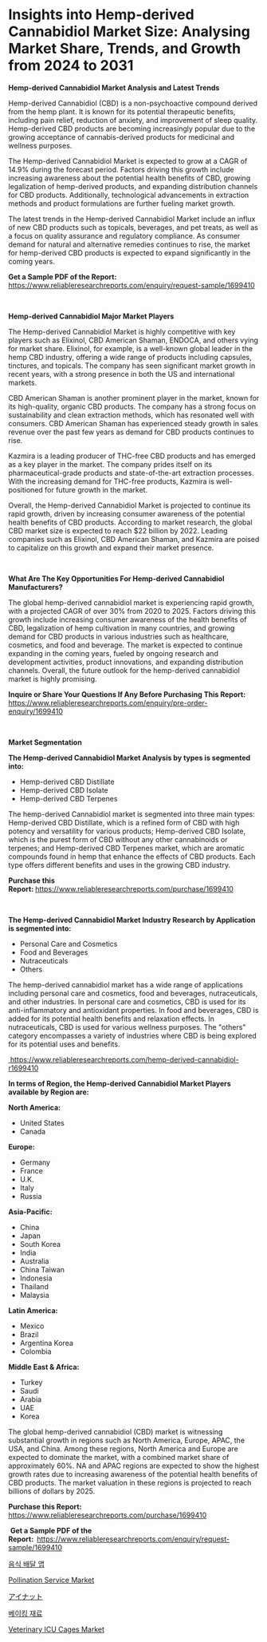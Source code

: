 <p><h1>Insights into Hemp-derived Cannabidiol Market Size: Analysing Market Share, Trends, and Growth from 2024 to 2031</h1></p><p><strong>Hemp-derived Cannabidiol Market Analysis and Latest Trends</strong></p>
<p><p>Hemp-derived Cannabidiol (CBD) is a non-psychoactive compound derived from the hemp plant. It is known for its potential therapeutic benefits, including pain relief, reduction of anxiety, and improvement of sleep quality. Hemp-derived CBD products are becoming increasingly popular due to the growing acceptance of cannabis-derived products for medicinal and wellness purposes.</p><p>The Hemp-derived Cannabidiol Market is expected to grow at a CAGR of 14.9% during the forecast period. Factors driving this growth include increasing awareness about the potential health benefits of CBD, growing legalization of hemp-derived products, and expanding distribution channels for CBD products. Additionally, technological advancements in extraction methods and product formulations are further fueling market growth.</p><p>The latest trends in the Hemp-derived Cannabidiol Market include an influx of new CBD products such as topicals, beverages, and pet treats, as well as a focus on quality assurance and regulatory compliance. As consumer demand for natural and alternative remedies continues to rise, the market for hemp-derived CBD products is expected to expand significantly in the coming years.</p></p>
<p><strong>Get a Sample PDF of the Report:&nbsp;</strong> <a href="https://www.reliableresearchreports.com/enquiry/request-sample/1699410">https://www.reliableresearchreports.com/enquiry/request-sample/1699410</a></p>
<p>&nbsp;</p>
<p><strong>Hemp-derived Cannabidiol Major Market Players</strong></p>
<p><p>The Hemp-derived Cannabidiol Market is highly competitive with key players such as Elixinol, CBD American Shaman, ENDOCA, and others vying for market share. Elixinol, for example, is a well-known global leader in the hemp CBD industry, offering a wide range of products including capsules, tinctures, and topicals. The company has seen significant market growth in recent years, with a strong presence in both the US and international markets.</p><p>CBD American Shaman is another prominent player in the market, known for its high-quality, organic CBD products. The company has a strong focus on sustainability and clean extraction methods, which has resonated well with consumers. CBD American Shaman has experienced steady growth in sales revenue over the past few years as demand for CBD products continues to rise.</p><p>Kazmira is a leading producer of THC-free CBD products and has emerged as a key player in the market. The company prides itself on its pharmaceutical-grade products and state-of-the-art extraction processes. With the increasing demand for THC-free products, Kazmira is well-positioned for future growth in the market.</p><p>Overall, the Hemp-derived Cannabidiol Market is projected to continue its rapid growth, driven by increasing consumer awareness of the potential health benefits of CBD products. According to market research, the global CBD market size is expected to reach $22 billion by 2022. Leading companies such as Elixinol, CBD American Shaman, and Kazmira are poised to capitalize on this growth and expand their market presence.</p></p>
<p>&nbsp;</p>
<p><strong>What Are The Key Opportunities For Hemp-derived Cannabidiol Manufacturers?</strong></p>
<p><p>The global hemp-derived cannabidiol market is experiencing rapid growth, with a projected CAGR of over 30% from 2020 to 2025. Factors driving this growth include increasing consumer awareness of the health benefits of CBD, legalization of hemp cultivation in many countries, and growing demand for CBD products in various industries such as healthcare, cosmetics, and food and beverage. The market is expected to continue expanding in the coming years, fueled by ongoing research and development activities, product innovations, and expanding distribution channels. Overall, the future outlook for the hemp-derived cannabidiol market is highly promising.</p></p>
<p><strong>Inquire or Share Your Questions If Any Before Purchasing This Report:</strong> <a href="https://www.reliableresearchreports.com/enquiry/pre-order-enquiry/1699410">https://www.reliableresearchreports.com/enquiry/pre-order-enquiry/1699410</a></p>
<p>&nbsp;</p>
<p><strong>Market Segmentation</strong></p>
<p><strong>The Hemp-derived Cannabidiol Market Analysis by types is segmented into:</strong></p>
<p><ul><li>Hemp-derived CBD Distillate</li><li>Hemp-derived CBD Isolate</li><li>Hemp-derived CBD Terpenes</li></ul></p>
<p><p>The hemp-derived Cannabidiol market is segmented into three main types: Hemp-derived CBD Distillate, which is a refined form of CBD with high potency and versatility for various products; Hemp-derived CBD Isolate, which is the purest form of CBD without any other cannabinoids or terpenes; and Hemp-derived CBD Terpenes market, which are aromatic compounds found in hemp that enhance the effects of CBD products. Each type offers different benefits and uses in the growing CBD industry.</p></p>
<p><strong>Purchase this Report:&nbsp;</strong><a href="https://www.reliableresearchreports.com/purchase/1699410">https://www.reliableresearchreports.com/purchase/1699410</a></p>
<p>&nbsp;</p>
<p><strong>The Hemp-derived Cannabidiol Market Industry Research by Application is segmented into:</strong></p>
<p><ul><li>Personal Care and Cosmetics</li><li>Food and Beverages</li><li>Nutraceuticals</li><li>Others</li></ul></p>
<p><p>The hemp-derived cannabidiol market has a wide range of applications including personal care and cosmetics, food and beverages, nutraceuticals, and other industries. In personal care and cosmetics, CBD is used for its anti-inflammatory and antioxidant properties. In food and beverages, CBD is added for its potential health benefits and relaxation effects. In nutraceuticals, CBD is used for various wellness purposes. The "others" category encompasses a variety of industries where CBD is being explored for its potential uses and benefits.</p></p>
<p><a href="https://www.reliableresearchreports.com/hemp-derived-cannabidiol-r1699410">&nbsp;https://www.reliableresearchreports.com/hemp-derived-cannabidiol-r1699410</a></p>
<p><strong>In terms of Region, the Hemp-derived Cannabidiol Market Players available by Region are:</strong></p>
<p>
    <p> <strong> North America: </strong>
        <ul>
            <li>United States</li>
            <li>Canada</li>
        </ul>
        </p> 
    <p> <strong> Europe: </strong>
        <ul>
            <li>Germany</li>
            <li>France</li>
            <li>U.K.</li>
            <li>Italy</li>
            <li>Russia</li>
        </ul>
        </p> 
    <p> <strong> Asia-Pacific: </strong>
        <ul>
            <li>China</li>
            <li>Japan</li>
            <li>South Korea</li>
            <li>India</li>
            <li>Australia</li>
            <li>China Taiwan</li>
            <li>Indonesia</li>
            <li>Thailand</li>
            <li>Malaysia</li>
        </ul>
        </p> 
    <p> <strong> Latin America: </strong>
        <ul>
            <li>Mexico</li>
            <li>Brazil</li>
            <li>Argentina Korea</li>
            <li>Colombia</li>
        </ul>
        </p> 
    <p> <strong> Middle East & Africa: </strong>
        <ul>
            <li>Turkey</li>
            <li>Saudi</li>
            <li>Arabia</li>
            <li>UAE</li>
            <li>Korea</li>
        </ul>
    </p>
    </p>
<p><p>The global hemp-derived cannabidiol (CBD) market is witnessing substantial growth in regions such as North America, Europe, APAC, the USA, and China. Among these regions, North America and Europe are expected to dominate the market, with a combined market share of approximately 60%. NA and APAC regions are expected to show the highest growth rates due to increasing awareness of the potential health benefits of CBD products. The market valuation in these regions is projected to reach billions of dollars by 2025.</p></p>
<p><strong>Purchase this Report: </strong><a href="https://www.reliableresearchreports.com/purchase/1699410">https://www.reliableresearchreports.com/purchase/1699410</a></p>
<p>&nbsp;<strong>Get a Sample PDF of the Report:&nbsp;&nbsp;</strong><a href="https://www.reliableresearchreports.com/enquiry/request-sample/1699410">https://www.reliableresearchreports.com/enquiry/request-sample/1699410</a></p>
<p><strong></strong></p>
<p><p><a href="https://github.com/royErdmtyan906778/Market-Research-Report-List-1/blob/main/919047264404.md">음식 배달 앱</a></p><p><a href="https://www.linkedin.com/pulse/pollination-service-market-size-reveals-best-marketing-channels-is0dc">Pollination Service Market</a></p><p><a href="https://medium.com/@bulahhamill28/%E3%82%A2%E3%82%A4%E3%83%8A%E3%83%83%E3%83%88%E5%B8%82%E5%A0%B4%E3%81%AF-%E5%B8%82%E5%A0%B4%E3%82%B7%E3%82%A7%E3%82%A2-%E5%B8%82%E5%A0%B4%E5%8B%95%E5%90%91-%E5%B8%82%E5%A0%B4%E6%88%90%E9%95%B7%E3%81%AB%E9%96%A2%E3%81%99%E3%82%8B%E6%83%85%E5%A0%B1%E3%82%92%E6%8F%90%E4%BE%9B%E3%81%97%E3%81%BE%E3%81%99-ae722cb37a7d">アイナット</a></p><p><a href="https://medium.com/@bustersipes981/%EB%B2%A0%EC%9D%B4%ED%82%B9-%EC%9E%AC%EB%A3%8C-%EC%8B%9C%EC%9E%A5-%EA%B7%9C%EB%AA%A8%EB%8A%94-%EA%B8%80%EB%A1%9C%EB%B2%8C-%EC%82%B0%EC%97%85%EC%97%90%EC%84%9C-%EC%B5%9C%EA%B3%A0%EC%9D%98-%EB%A7%88%EC%BC%80%ED%8C%85-%EC%B1%84%EB%84%90%EC%9D%84-%EB%82%98%ED%83%80%EB%83%85%EB%8B%88%EB%8B%A4-9e77b6ad0f13">베이킹 재료</a></p><p><a href="https://www.linkedin.com/pulse/veterinary-icu-cages-market-research-report-its-history-glc3f">Veterinary ICU Cages Market</a></p></p>